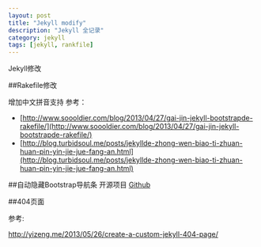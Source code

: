 ```yaml
---
layout: post
title: "Jekyll modify"
description: "Jekyll 全记录"
category: jekyll
tags: [jekyll, rankfile]
---
```


Jekyll修改

##Rakefile修改

增加中文拼音支持
参考：

- [http://www.soooldier.com/blog/2013/04/27/gai-jin-jekyll-bootstrapde-rakefile/](http://www.soooldier.com/blog/2013/04/27/gai-jin-jekyll-bootstrapde-rakefile/)
- [http://blog.turbidsoul.me/posts/jekyllde-zhong-wen-biao-ti-zhuan-huan-pin-yin-jie-jue-fang-an.html](http://blog.turbidsoul.me/posts/jekyllde-zhong-wen-biao-ti-zhuan-huan-pin-yin-jie-jue-fang-an.html)

##自动隐藏Bootstrap导航条
开源项目 [Github](https://github.com/istvan-ujjmeszaros/bootstrap-autohidingnavbar)

##404页面

参考:

http://yizeng.me/2013/05/26/create-a-custom-jekyll-404-page/
